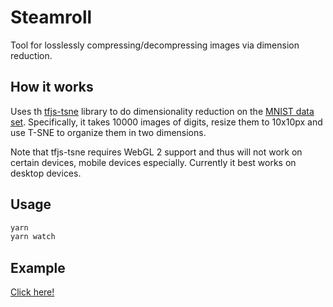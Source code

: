 # Steamroll

Tool for losslessly compressing/decompressing images via dimension reduction.

## How it works 

Uses th <a href="https://github.com/tensorflow/tfjs-tsne">tfjs-tsne</a> library to do dimensionality reduction on the <a href="https://en.wikipedia.org/wiki/MNIST_database">MNIST data set</a>. Specifically, it takes 10000 images of digits, resize them to 10x10px and use T-SNE to organize them in two dimensions.

Note that tfjs-tsne requires WebGL 2 support and thus will not work on certain devices, mobile devices especially. Currently it best works on desktop devices.

## Usage
```sh
yarn
yarn watch
```
## Example
[Click here!](https://storage.googleapis.com/tfjs-examples/tsne-mnist-canvas/dist/index.html)
